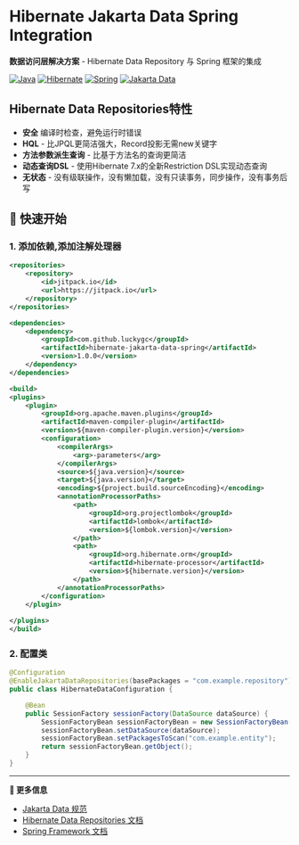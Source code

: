 # Hibernate Jakarta Data Spring Integration

**数据访问层解决方案** - Hibernate Data Repository 与 Spring 框架的集成

[![Java](https://img.shields.io/badge/Java-21+-orange.svg)](https://openjdk.java.net/)
[![Hibernate](https://img.shields.io/badge/Hibernate-7.0.2-green.svg)](https://hibernate.org/)
[![Spring](https://img.shields.io/badge/Spring-6.2.7-brightgreen.svg)](https://spring.io/)
[![Jakarta Data](https://img.shields.io/badge/Jakarta%20Data-1.0.1-blue.svg)](https://jakarta.ee/specifications/data/)

## Hibernate Data Repositories特性

- **安全** 编译时检查，避免运行时错误
- **HQL** - 比JPQL更简洁强大，Record投影无需new关键字
- **方法参数派生查询** - 比基于方法名的查询更简洁
- **动态查询DSL** - 使用Hibernate 7.x的全新Restriction DSL实现动态查询
- **无状态** - 没有级联操作，没有懒加载，没有只读事务，同步操作，没有事务后写


## 🚀 快速开始

### 1. 添加依赖,添加注解处理器

```xml
<repositories>
    <repository>
        <id>jitpack.io</id>
        <url>https://jitpack.io</url>
    </repository>
</repositories>

<dependencies>
    <dependency>
        <groupId>com.github.luckygc</groupId>
        <artifactId>hibernate-jakarta-data-spring</artifactId>
        <version>1.0.0</version>
    </dependency>
</dependencies>

<build>
<plugins>
    <plugin>
        <groupId>org.apache.maven.plugins</groupId>
        <artifactId>maven-compiler-plugin</artifactId>
        <version>${maven-compiler-plugin.version}</version>
        <configuration>
            <compilerArgs>
                <arg>-parameters</arg>
            </compilerArgs>
            <source>${java.version}</source>
            <target>${java.version}</target>
            <encoding>${project.build.sourceEncoding}</encoding>
            <annotationProcessorPaths>
                <path>
                    <groupId>org.projectlombok</groupId>
                    <artifactId>lombok</artifactId>
                    <version>${lombok.version}</version>
                </path>
                <path>
                    <groupId>org.hibernate.orm</groupId>
                    <artifactId>hibernate-processor</artifactId>
                    <version>${hibernate.version}</version>
                </path>
            </annotationProcessorPaths>
        </configuration>
    </plugin>
    
</plugins>
</build>
```

### 2. 配置类

```java
@Configuration
@EnableJakartaDataRepositories(basePackages = "com.example.repository")
public class HibernateDataConfiguration {

    @Bean
    public SessionFactory sessionFactory(DataSource dataSource) {
        SessionFactoryBean sessionFactoryBean = new SessionFactoryBean();
        sessionFactoryBean.setDataSource(dataSource);
        sessionFactoryBean.setPackagesToScan("com.example.entity");
        return sessionFactoryBean.getObject();
    }
}
```

---

**📖 更多信息**
- [Jakarta Data 规范](https://jakarta.ee/specifications/data/)
- [Hibernate Data Repositories 文档](https://hibernate.org/repositories/)
- [Spring Framework 文档](https://docs.spring.io/spring-framework/docs/current/reference/html/)
